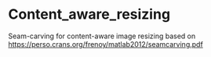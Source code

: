 # Content_aware_resizing
Seam-carving for content-aware image resizing based on https://perso.crans.org/frenoy/matlab2012/seamcarving.pdf




